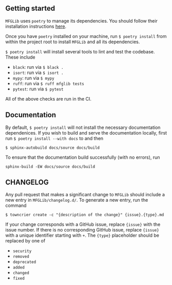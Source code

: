 ## Getting started

`MFGLib` uses `poetry` to manage its dependencies. You should follow their installation
instructions [here](https://python-poetry.org/docs/#installation). 

Once you have `poetry` installed on your machine, run `$ poetry install` from within the project
root to install `MFGLib` and all its dependencies. 

`$ poetry install` will install several tools to lint and test the codebase. These include

- `black`: run via `$ black .`
- `isort`: run via `$ isort .`
- `mypy`: run via `$ mypy`
- `ruff`: run via `$ ruff mfglib tests` 
- `pytest`: run via `$ pytest`

All of the above checks are run in the CI.

## Documentation

By default, `$ poetry install` will not install the necessary documentation dependenices. If you wish to build and 
serve the documentation locally, first run `$ poetry install --with docs` to and then

```shell
$ sphinx-autobuild docs/source docs/build
```

To ensure that the documentation build successfully (with no errors), run

```shell
sphinx-build -EW docs/source docs/build
```

## CHANGELOG

Any pull request that makes a significant change to `MFGLib` should include a new entry in `MFGLib/changelog.d/`.
To generate a new entry, run the command

```shell
$ towncrier create -c "{description of the change}" {issue}.{type}.md
```

If your change corresponds with a GitHub issue, replace `{issue}` with the issue number. If there
is no corresponding GitHub issue, replace `{issue}` with a unique identifier starting with `+`. The 
`{type}` placeholder should be replaced by one of

- `security`
- `removed`
- `deprecated`
- `added`
- `changed`
- `fixed`
